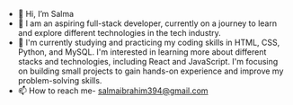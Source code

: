 - 👋 Hi, I’m Salma
- 🌱 I am an aspiring full-stack developer, currently on a journey to learn and explore different technologies in the tech industry.
- 💞️ I'm currently studying and practicing my coding skills in HTML, CSS, Python, and MySQL. I'm interested in learning more about different stacks and technologies, including React and JavaScript. I'm focusing on building small projects to gain hands-on experience and improve my problem-solving skills.
- 📫 How to reach me- salmaibrahim394@gmail.com

<!---
Salma394/Salma394 is a ✨ special ✨ repository because its `README.md` (this file) appears on your GitHub profile.
You can click the Preview link to take a look at your changes.
--->
